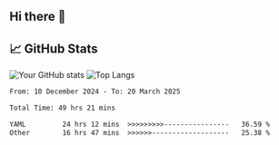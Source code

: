 ## Hi there 👋

## 📈 GitHub Stats
![Your GitHub stats](https://github-readme-stats.vercel.app/api?username=pcanham&show_icons=true&theme=radical&rank_icon=github)
![Top Langs](https://github-readme-stats.vercel.app/api/top-langs/?username=pcanham&theme=radical)


<!-- TECHNOLOGIES:START -->
<!-- TECHNOLOGIES:END -->

<!--START_SECTION:waka-->

```txt
From: 10 December 2024 - To: 20 March 2025

Total Time: 49 hrs 21 mins

YAML         24 hrs 12 mins  >>>>>>>>>----------------   36.59 %
Other        16 hrs 47 mins  >>>>>>-------------------   25.38 %
```

<!--END_SECTION:waka-->

